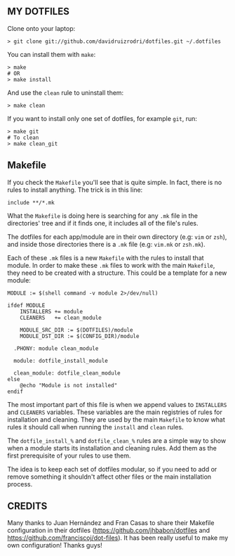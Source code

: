 MY DOTFILES
-------
Clone onto your laptop:

```
> git clone git://github.com/davidruizrodri/dotfiles.git ~/.dotfiles
```

You can install them with `make`:

```
> make
# OR
> make install
```

And use the `clean` rule to uninstall them:

```
> make clean
```

If you want to install only one set of dotfiles, for example `git`, run:

```
> make git
# To clean
> make clean_git
```

## Makefile

If you check the `Makefile` you'll see that is quite simple. In fact, there is no rules to install anything. The trick is in this line:

```make
include **/*.mk
```

What the `Makefile` is doing here is searching for any `.mk` file in the directories' tree and if it finds one, it includes all of the file's rules.

The dotfiles for each app/module are in their own directory (e.g: `vim` or `zsh`), and inside those directories there is a `.mk` file (e.g: `vim.mk` or `zsh.mk`).

Each of these `.mk` files is a new `Makefile` with the rules to install that module. In order to make these `.mk` files to work with the main `Makefile`, they need to be created with a structure. This could be a template for a new module:

```make
MODULE := $(shell command -v module 2>/dev/null)

ifdef MODULE
	INSTALLERS += module
	CLEANERS   += clean_module

	MODULE_SRC_DIR := $(DOTFILES)/module
	MODULE_DST_DIR := $(CONFIG_DIR)/module

  .PHONY: module clean_module

  module: dotfile_install_module

  clean_module: dotfile_clean_module
else
	@echo "Module is not installed"
endif
```

The most important part of this file is when we append values to `INSTALLERS` and `CLEANERS` variables. These variables are the main registries of rules for installation and cleaning. They are used by the main `Makefile` to know what rules it should call when running the `install` and `clean` rules.

The `dotfile_install_%` and `dotfile_clean_%` rules are a simple way to show when a module starts its installation and cleaning rules. Add them as the first prerequisite of your rules to use them.

The idea is to keep each set of dotfiles modular, so if you need to add or remove something it shouldn't affect other files or the main installation process.

CREDITS
-------
Many thanks to Juan Hernández and Fran Casas to share their Makefile configuration in their dotfiles (https://github.com/jhbabon/dotfiles and https://github.com/franciscoj/dot-files). It has been really useful to make my own configuration! Thanks guys!
